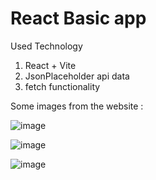 # React Basic app

Used Technology 
 1) React + Vite
 2) JsonPlaceholder api data
 3) fetch functionality

Some images from the website :

 ![image](https://github.com/Murali03M/json-data-react-app/assets/73110751/ca7d4614-3b6e-470e-9696-2852718599cf)


 ![image](https://github.com/Murali03M/json-data-react-app/assets/73110751/88e66737-96d9-4fe3-8bed-a8bea12de75b)


 ![image](https://github.com/Murali03M/json-data-react-app/assets/73110751/e1d7befd-13c3-459b-9c04-4a09561ee556)


 







  
